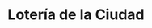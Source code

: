 ---
title: "Lotería de la Ciudad"
url: /ciudad-autonoma-de-buenos-aires/loteria-de-la-ciudad-juan-bautista-ambrosetti/
shop: lotería
---